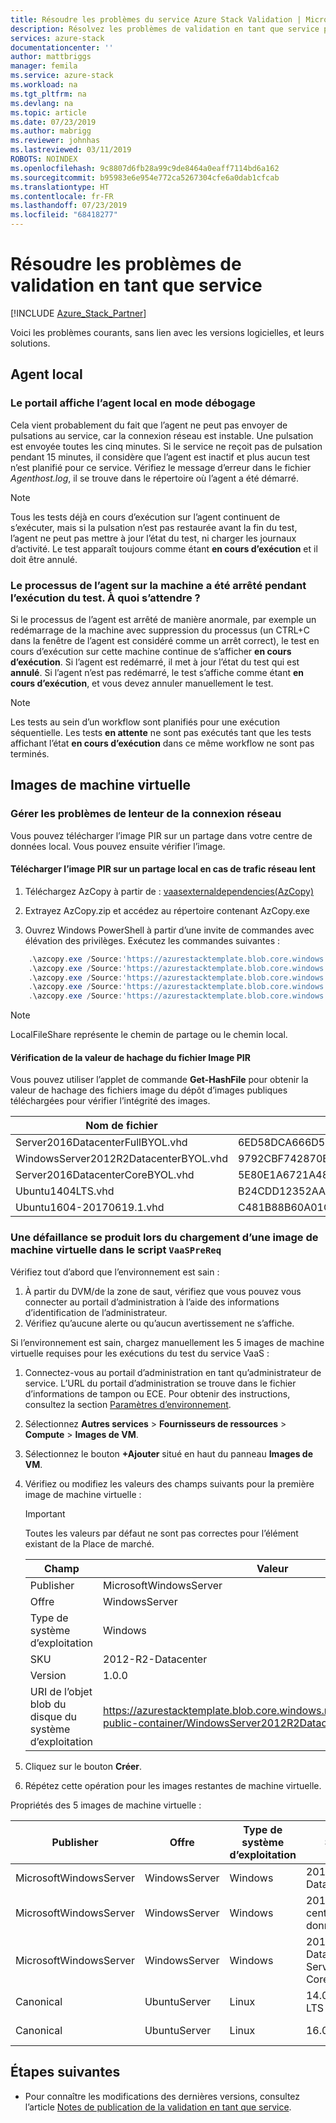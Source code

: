 ```yaml
---
title: Résoudre les problèmes du service Azure Stack Validation | Microsoft Docs
description: Résolvez les problèmes de validation en tant que service pour Azure Stack.
services: azure-stack
documentationcenter: ''
author: mattbriggs
manager: femila
ms.service: azure-stack
ms.workload: na
ms.tgt_pltfrm: na
ms.devlang: na
ms.topic: article
ms.date: 07/23/2019
ms.author: mabrigg
ms.reviewer: johnhas
ms.lastreviewed: 03/11/2019
ROBOTS: NOINDEX
ms.openlocfilehash: 9c8807d6fb28a99c9de8464a0eaff7114bd6a162
ms.sourcegitcommit: b95983e6e954e772ca5267304cfe6a0dab1cfcab
ms.translationtype: HT
ms.contentlocale: fr-FR
ms.lasthandoff: 07/23/2019
ms.locfileid: "68418277"
---
```

# <a name="troubleshoot-validation-as-a-service"></a>Résoudre les problèmes de validation en tant que service

[!INCLUDE [Azure_Stack_Partner](./includes/azure-stack-partner-appliesto.md)]

Voici les problèmes courants, sans lien avec les versions logicielles, et leurs solutions.

## <a name="local-agent"></a>Agent local

### <a name="the-portal-shows-local-agent-in-debug-mode"></a>Le portail affiche l’agent local en mode débogage

Cela vient probablement du fait que l’agent ne peut pas envoyer de pulsations au service, car la connexion réseau est instable. Une pulsation est envoyée toutes les cinq minutes. Si le service ne reçoit pas de pulsation pendant 15 minutes, il considère que l’agent est inactif et plus aucun test n’est planifié pour ce service. Vérifiez le message d’erreur dans le fichier *Agenthost.log*, il se trouve dans le répertoire où l’agent a été démarré.

> [!Note]
> Tous les tests déjà en cours d’exécution sur l’agent continuent de s’exécuter, mais si la pulsation n’est pas restaurée avant la fin du test, l’agent ne peut pas mettre à jour l’état du test, ni charger les journaux d’activité. Le test apparaît toujours comme étant **en cours d’exécution** et il doit être annulé.

### <a name="agent-process-on-machine-was-shut-down-while-executing-test-what-to-expect"></a>Le processus de l’agent sur la machine a été arrêté pendant l’exécution du test. À quoi s’attendre ?

Si le processus de l’agent est arrêté de manière anormale, par exemple un redémarrage de la machine avec suppression du processus (un CTRL+C dans la fenêtre de l’agent est considéré comme un arrêt correct), le test en cours d’exécution sur cette machine continue de s’afficher **en cours d’exécution**. Si l’agent est redémarré, il met à jour l’état du test qui est **annulé**. Si l’agent n’est pas redémarré, le test s’affiche comme étant **en cours d’exécution**, et vous devez annuler manuellement le test.

> [!Note]
> Les tests au sein d’un workflow sont planifiés pour une exécution séquentielle. Les tests **en attente** ne sont pas exécutés tant que les tests affichant l’état **en cours d’exécution** dans ce même workflow ne sont pas terminés.

## <a name="vm-images"></a>Images de machine virtuelle

### <a name="handle-slow-network-connectivity"></a>Gérer les problèmes de lenteur de la connexion réseau

Vous pouvez télécharger l’image PIR sur un partage dans votre centre de données local. Vous pouvez ensuite vérifier l’image.

<!-- This is from the appendix to the Deploy local agent topic. -->

#### <a name="download-pir-image-to-local-share-in-case-of-slow-network-traffic"></a>Télécharger l’image PIR sur un partage local en cas de trafic réseau lent

1. Téléchargez AzCopy à partir de : [vaasexternaldependencies(AzCopy)](https://vaasexternaldependencies.blob.core.windows.net/prereqcomponents/AzCopy.zip)

2. Extrayez AzCopy.zip et accédez au répertoire contenant AzCopy.exe

3. Ouvrez Windows PowerShell à partir d’une invite de commandes avec élévation des privilèges. Exécutez les commandes suivantes :

```powershell  
    .\azcopy.exe /Source:'https://azurestacktemplate.blob.core.windows.net/azurestacktemplate-public-container' /Dest:'<LocalFileShare>' /Pattern:'Server2016DatacenterFullBYOL.vhd' /NC:12 /V:azcopylog.log /Y
    .\azcopy.exe /Source:'https://azurestacktemplate.blob.core.windows.net/azurestacktemplate-public-container' /Dest:'<LocalFileShare>' /Pattern:'Server2016DatacenterCoreBYOL.vhd' /NC:12 /V:azcopylog.log /Y
    .\azcopy.exe /Source:'https://azurestacktemplate.blob.core.windows.net/azurestacktemplate-public-container' /Dest:'<LocalFileShare>' /Pattern:'WindowsServer2012R2DatacenterBYOL.vhd' /NC:12 /V:azcopylog.log /Y
    .\azcopy.exe /Source:'https://azurestacktemplate.blob.core.windows.net/azurestacktemplate-public-container' /Dest:'<LocalFileShare>' /Pattern:'Ubuntu1404LTS.vhd' /NC:12 /V:azcopylog.log /Y
    .\azcopy.exe /Source:'https://azurestacktemplate.blob.core.windows.net/azurestacktemplate-public-container' /Dest:'<LocalFileShare>' /Pattern:'Ubuntu1604-20170619.1.vhd' /NC:12 /V:azcopylog.log /Y
```

> [!Note]  
> LocalFileShare représente le chemin de partage ou le chemin local.

#### <a name="verifying-pir-image-file-hash-value"></a>Vérification de la valeur de hachage du fichier Image PIR

Vous pouvez utiliser l’applet de commande **Get-HashFile** pour obtenir la valeur de hachage des fichiers image du dépôt d’images publiques téléchargées pour vérifier l’intégrité des images.

| Nom de fichier | SHA256 |
|---------------------------------------|------------------------------------------------------------------|
| Server2016DatacenterFullBYOL.vhd | 6ED58DCA666D530811A1EA563BA509BF9C29182B902D18FCA03C7E0868F733E9 |
| WindowsServer2012R2DatacenterBYOL.vhd | 9792CBF742870B1730B9B16EA814C683A8415EFD7601DDB6D5A76D0964767028 |
| Server2016DatacenterCoreBYOL.vhd | 5E80E1A6721A48A10655E6154C1B90E320DF5558487D6A0D7BFC7DCD32C4D9A5 |
| Ubuntu1404LTS.vhd | B24CDD12352AAEBC612A4558AB9E80F031A2190E46DCB459AF736072742E20E0 |
| Ubuntu1604-20170619.1.vhd | C481B88B60A01CBD5119A3F56632A2203EE5795678D3F3B9B764FFCA885E26CB |

### <a name="failure-occurs-when-uploading-vm-image-in-the-vaasprereq-script"></a>Une défaillance se produit lors du chargement d’une image de machine virtuelle dans le script `VaaSPreReq`

Vérifiez tout d’abord que l’environnement est sain :

1. À partir du DVM/de la zone de saut, vérifiez que vous pouvez vous connecter au portail d’administration à l’aide des informations d’identification de l’administrateur.
1. Vérifiez qu’aucune alerte ou qu’aucun avertissement ne s’affiche.

Si l’environnement est sain, chargez manuellement les 5 images de machine virtuelle requises pour les exécutions du test du service VaaS :

1. Connectez-vous au portail d’administration en tant qu’administrateur de service. L’URL du portail d’administration se trouve dans le fichier d’informations de tampon ou ECE. Pour obtenir des instructions, consultez la section [Paramètres d’environnement](azure-stack-vaas-parameters.md#environment-parameters).
1. Sélectionnez **Autres services** > **Fournisseurs de ressources** > **Compute** > **Images de VM**.
1. Sélectionnez le bouton **+Ajouter** situé en haut du panneau **Images de VM**.
1. Vérifiez ou modifiez les valeurs des champs suivants pour la première image de machine virtuelle :
    > [!IMPORTANT]
    > Toutes les valeurs par défaut ne sont pas correctes pour l’élément existant de la Place de marché.

    | Champ  | Valeur  |
    |---------|---------|
    | Publisher | MicrosoftWindowsServer |
    | Offre | WindowsServer |
    | Type de système d’exploitation | Windows |
    | SKU | 2012-R2-Datacenter |
    | Version | 1.0.0 |
    | URI de l’objet blob du disque du système d’exploitation | https://azurestacktemplate.blob.core.windows.net/azurestacktemplate-public-container/WindowsServer2012R2DatacenterBYOL.vhd |

1. Cliquez sur le bouton **Créer**.
1. Répétez cette opération pour les images restantes de machine virtuelle.

Propriétés des 5 images de machine virtuelle :

| Publisher  | Offre  | Type de système d’exploitation | SKU | Version | URI de l’objet blob du disque du système d’exploitation |
|---------|---------|---------|---------|---------|---------|
| MicrosoftWindowsServer| WindowsServer | Windows | 2012-R2-Datacenter | 1.0.0 | https://azurestacktemplate.blob.core.windows.net/azurestacktemplate-public-container/WindowsServer2012R2DatacenterBYOL.vhd |
| MicrosoftWindowsServer | WindowsServer | Windows | 2016-centre-de-données | 1.0.0 | https://azurestacktemplate.blob.core.windows.net/azurestacktemplate-public-container/Server2016DatacenterFullBYOL.vhd |
| MicrosoftWindowsServer | WindowsServer | Windows | 2016-Datacenter-Server-Core | 1.0.0 | https://azurestacktemplate.blob.core.windows.net/azurestacktemplate-public-container/Server2016DatacenterCoreBYOL.vhd |
| Canonical | UbuntuServer | Linux | 14.04.3-LTS | 1.0.0 | https://azurestacktemplate.blob.core.windows.net/azurestacktemplate-public-container/Ubuntu1404LTS.vhd |
| Canonical | UbuntuServer | Linux | 16.04-LTS | 16.04.20170811 | https://azurestacktemplate.blob.core.windows.net/azurestacktemplate-public-container/Ubuntu1604-20170619.1.vhd |

## <a name="next-steps"></a>Étapes suivantes

- Pour connaître les modifications des dernières versions, consultez l’article [Notes de publication de la validation en tant que service](azure-stack-vaas-release-notes.md).